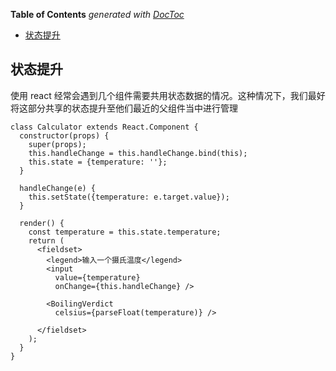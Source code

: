 <!-- START doctoc generated TOC please keep comment here to allow auto update -->
<!-- DON'T EDIT THIS SECTION, INSTEAD RE-RUN doctoc TO UPDATE -->
**Table of Contents**  *generated with [DocToc](https://github.com/thlorenz/doctoc)*

- [状态提升](#%E7%8A%B6%E6%80%81%E6%8F%90%E5%8D%87)

<!-- END doctoc generated TOC please keep comment here to allow auto update -->

## 状态提升

使用 react 经常会遇到几个组件需要共用状态数据的情况。这种情况下，我们最好将这部分共享的状态提升至他们最近的父组件当中进行管理

	class Calculator extends React.Component {
	  constructor(props) {
	    super(props);
	    this.handleChange = this.handleChange.bind(this);
	    this.state = {temperature: ''};
	  }
	
	  handleChange(e) {
	    this.setState({temperature: e.target.value});
	  }
	
	  render() {
	    const temperature = this.state.temperature;
	    return (
	      <fieldset>
	        <legend>输入一个摄氏温度</legend>
	        <input
	          value={temperature}
	          onChange={this.handleChange} />
	
	        <BoilingVerdict
	          celsius={parseFloat(temperature)} />
	
	      </fieldset>
	    );
	  }
	}

























